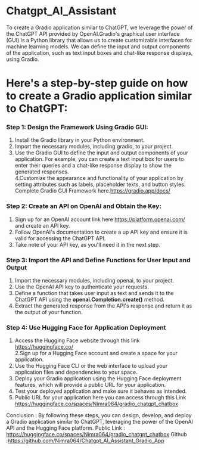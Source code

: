 # Chatgpt_AI_Assistant
To create a Gradio application similar to ChatGPT, we leverage the power of the ChatGPT API provided by OpenAI.Gradio's graphical user interface (GUI) is a Python library that allows us to create customizable interfaces for machine learning models. We can define the input and output components of the application, such as text input boxes and chat-like response displays, using Gradio. <br>

# Here's a step-by-step guide on how to create a Gradio application similar to ChatGPT: <br>
###  Step 1: Design the Framework Using Gradio GUI:

1. Install the Gradio library in your Python environment.<br>
2. Import the necessary modules, including gradio, to your project.<br>
3. Use the Gradio GUI to define the input and output components of your application. For example, you can create a text input box for users to enter their queries and a chat-like response display to show the generated responses.<br>
4.Customize the appearance and functionality of your application by setting attributes such as labels, placeholder texts, and button styles.<br>
Complete Gradio GUI Framework here.https://gradio.app/docs/ <br>

### Step 2: Create an API on OpenAI and Obtain the Key:

1. Sign up for an OpenAI account link here https://platform.openai.com/ and create an API key. <br>
2. Follow OpenAI's documentation to create a up  API key and ensure it is valid for accessing the ChatGPT API. <br>
3. Take note of your API key, as you'll need it in the next step. <br>

### Step 3: Import the API and Define Functions for User Input and Output

1. Import the necessary modules, including openai, to your project. <br>
2. Use the OpenAI API key to authenticate your requests. <br>
3. Define a function that takes user input as text and sends it to the ChatGPT API using the <b>openai.Completion.create()</b> method.<br>
4. Extract the generated response from the API's response and return it as the output of your function.<br>

### Step 4: Use Hugging Face for Application Deployment

1. Access the Hugging Face website through this link https://huggingface.co/ <br>
2.Sign up for a Hugging Face account and create a space for your application.<br>
3. Use the Hugging Face CLI or the web interface to upload your application files and dependencies to your space.<br>
4. Deploy your Gradio application using the Hugging Face deployment features, which will provide a public URL for your application.<br>
5. Test your deployed application and make sure it behaves as intended.<br>
6. Public URL for your application here you can access through this Link https://huggingface.co/spaces/Nimra064/gradio_chatgpt_chatbox <br>

Conclusion : 
By following these steps, you can design, develop, and deploy a Gradio application similar to ChatGPT, leveraging the power of the OpenAI API and the Hugging Face platform.
Public Link : https://huggingface.co/spaces/Nimra064/gradio_chatgpt_chatbox
Github :https://github.com/Nimra064/Chatgpt_AI_Assistant_Gradio_App







